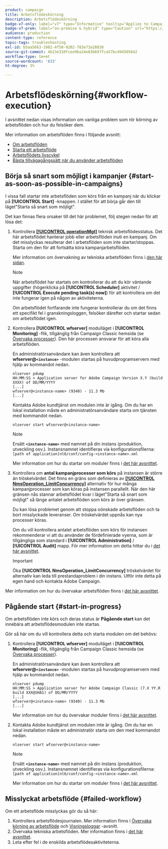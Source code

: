 ```yaml
---
product: campaign
title: Arbetsflödeskörning
description: Arbetsflödeskörning
badge-v7-only: label="v7" type="Informative" tooltip="Applies to Campaign Classic v7 only"
badge-v7-prem: label="on-premise & hybrid" type="Caution" url="https://experienceleague.adobe.com/docs/campaign-classic/using/installing-campaign-classic/architecture-and-hosting-models/hosting-models-lp/hosting-models.html?lang=en" tooltip="Applies to on-premise and hybrid deployments only"
audience: production
content-type: reference
topic-tags: troubleshooting
exl-id: b5aa5663-1902-4f50-9202-783e73a28838
source-git-commit: 4b13e310fcee9ba24e83b697fca57bc494505642
workflow-type: tm+mt
source-wordcount: '633'
ht-degree: 3%

---
```


# Arbetsflödeskörning{#workflow-execution}



I avsnittet nedan visas information om vanliga problem som rör körning av arbetsflöden och hur du felsöker dem.

Mer information om arbetsflöden finns i följande avsnitt:

* [Om arbetsflöden](../../workflow/using/about-workflows.md)
* [Starta ett arbetsflöde](../../workflow/using/starting-a-workflow.md)
* [Arbetsflödets livscykel](../../workflow/using/workflow-life-cycle.md)
* [Bästa tillvägagångssätt när du använder arbetsflöden](../../workflow/using/workflow-best-practices.md)

## Börja så snart som möjligt i kampanjer {#start-as-soon-as-possible-in-campaigns}

I vissa fall startar inte arbetsflöden som körs från en kampanj när du klickar på **[!UICONTROL Start]** -knappen. I stället för att börja går den till läget&quot;Starta så snart som möjligt&quot;.

Det kan finnas flera orsaker till det här problemet, följ stegen nedan för att lösa det:

1. Kontrollera [**[!UICONTROL operationMgt]**](../../workflow/using/about-technical-workflows.md) teknisk arbetsflödesstatus. Det här arbetsflödet hanterar jobb eller arbetsflöden inuti en kampanj. Om det misslyckas resulterar det i arbetsflöden som inte startar/stoppas. Starta om den för att fortsätta köra kampanjarbetsflöden.

   Mer information om övervakning av tekniska arbetsflöden finns i [den här sidan](../../workflow/using/monitoring-technical-workflows.md).

   >[!NOTE]
   >
   >När arbetsflödet har startats om kontrollerar du att du kör väntande uppgifter (högerklicka på **[!UICONTROL Scheduler]** aktivitet / **[!UICONTROL Execute pending task(s) now]**) för att kontrollera om det inte fungerar igen på någon av aktiviteterna.

   Om arbetsflödet fortfarande inte fungerar kontrollerar du om det finns ett specifikt fel i granskningsloggen, felsöker därefter och startar sedan om arbetsflödet igen.

1. Kontrollera **[!UICONTROL wfserver]** modulläget i **[!UICONTROL Monitoring]** -flik, tillgänglig från Campaign Classic hemsida (se [Övervaka processer](../../production/using/monitoring-processes.md)). Den här processen ansvarar för att köra alla arbetsflöden.

   En administratörsanvändare kan även kontrollera att **wfserver@`<instance>`** -modulen startas på huvudprogramservern med hjälp av kommandot nedan.

   ```
   nlserver pdump
   HH:MM:SS > Application server for Adobe Campaign Version X.Y (build XXXX) of DD/MM/YYYY
   [...]
   wfserver@<instance-name> (9340) - 11.3 Mb
   [...]
   ```

   Kontakta Adobe kundtjänst om modulen inte är igång. Om du har en lokal installation måste en administratörsanvändare starta om tjänsten med kommandot nedan.

   ```
   nlserver start wfserver@<instance-name>
   ```

   >[!NOTE]
   >
   >Ersätt **`<instance-name>`** med namnet på din instans (produktion, utveckling osv.). Instansnamnet identifieras via konfigurationsfilerna:
   >`[path of application]nl6/conf/config-<instance-name>.xml`

   Mer information om hur du startar om moduler finns i [det här avsnittet](../../production/using/usual-commands.md#module-launch-commands).

1. Kontrollera om **antal kampanjprocesser som körs** på instansen är större än tröskelvärdet. Det finns en gräns som definieras av [**[!UICONTROL NmsOperation_LimitConcurrency]**](../../installation/using/configuring-campaign-options.md#campaign-e-workflow-management) alternativ för hur många kampanjprocesser som kan köras på instansen parallellt. När den här gränsen nås stannar arbetsflödet kvar i läget&quot;Starta så snart som möjligt&quot; så länge antalet arbetsflöden som körs är över gränsen.

   Du kan lösa problemet genom att stoppa oönskade arbetsflöden och ta bort misslyckade leveranser. Om tröskelvärdet uppnås kan nya processer köras.

   Om du vill kontrollera antalet arbetsflöden som körs för instansen rekommenderar vi att du använder de fördefinierade vyerna, som är tillgängliga som standard i **[!UICONTROL Administration]** / **[!UICONTROL Audit]** mapp. För mer information om detta hittar du i [det här avsnittet](../../workflow/using/monitoring-workflow-execution.md#filtering-workflows-status).

   >[!IMPORTANT]
   >
   >Öka **[!UICONTROL NmsOperation_LimitConcurrency]** tröskelvärdet för alternativ kan leda till prestandaproblem i din instans. Utför inte detta på egen hand och kontakta Adobe Campaign.

Mer information om hur du övervakar arbetsflöden finns i [det här avsnittet](../../workflow/using/monitoring-workflow-execution.md).

## Pågående start {#start-in-progress}

Om arbetsflöden inte körs och deras status är **Pågående start** kan det innebära att arbetsflödesmodulen inte startas.

Gör så här om du vill kontrollera detta och starta modulen om det behövs:

1. Kontrollera **[!UICONTROL wfserver]** modulläget i **[!UICONTROL Monitoring]** -flik, tillgänglig från Campaign Classic hemsida (se [Övervaka processer](../../production/using/monitoring-processes.md)).

   En administratörsanvändare kan även kontrollera att **wfserver@`<instance>`** -modulen startas på huvudprogramservern med hjälp av kommandot nedan.

   ```
   nlserver pdump
   HH:MM:SS > Application server for Adobe Campaign Classic (7.X YY.R build XXX@SHA1) of DD/MM/YYYY
   [...]
   wfserver@<instance-name> (9340) - 11.3 Mb
   [...]
   ```

   Mer information om hur du övervakar moduler finns i [det här avsnittet](../../production/using/usual-commands.md#monitoring-commands-).

1. Kontakta Adobe kundtjänst om modulen inte är igång. Om du har en lokal installation måste en administratör starta om den med kommandot nedan.

   ```
   nlserver start wfserver@<instance-name>
   ```

   >[!NOTE]
   >
   >Ersätt **`<instance-name>`** med namnet på din instans (produktion, utveckling osv.). Instansnamnet identifieras via konfigurationsfilerna:
   >`[path of application]nl6/conf/config-<instance-name>.xml`

   Mer information om hur du startar om moduler finns i [det här avsnittet](../../production/using/usual-commands.md#module-launch-commands).

## Misslyckat arbetsflöde {#failed-workflow}

Om ett arbetsflöde misslyckas gör du så här:

1. Kontrollera arbetsflödesjournalen. Mer information finns i [Övervaka körning av arbetsflöde](../../workflow/using/monitoring-workflow-execution.md) och [Visningsloggar](../../workflow/using/monitoring-workflow-execution.md#displaying-logs) -avsnitt.
1. Övervaka tekniska arbetsflöden. Mer information finns i [det här avsnittet](../../workflow/using/monitoring-technical-workflows.md).
1. Leta efter fel i de enskilda arbetsflödesaktiviteterna.
